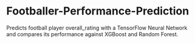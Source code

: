# Footballer-Performance-Prediction
Predicts football player overall_rating with a TensorFlow Neural Network and compares its performance against XGBoost and Random Forest.
